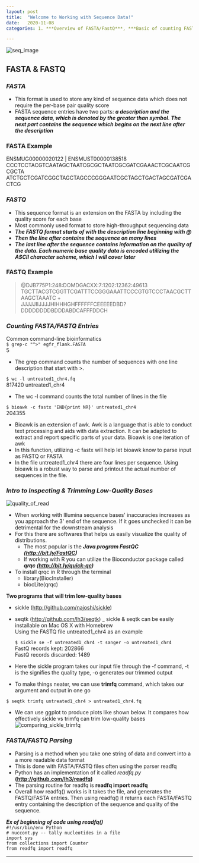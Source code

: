 ```yaml
---
layout: post
title:  "Welcome to Working with Sequence Data!"
date:   2020-11-08
categories: 1. ***Overview of FASTA/FastQ***, ***Basic of counting FASTA/FASTQ entries***, ***Trimming low-quality bases***, ***Overview of Parsing FASTA/FASTQ files***

---
```

![seq_image](https://i.ytimg.com/vi/fCd6B5HRaZ8/maxresdefault.jpg)

## **FASTA & FASTQ**

### *FASTA*
- This format is used to store any kind of sequence data which  does not require the per-base pair quality score  
- FASTA sequence entries have two parts: ***a description and the sequence data, which is denoted by the greater than symbol***. ***The next part contains the sequence which begins on the next line after the description***
### FASTA Example
ENSMUG00000020122 | ENSMUST00000138518  
CCCTCCTACGTCAATAGCTAATCGCGCTAATCGCGATCGAAACTCGCAATCGCGCTA ATCTGCTCGATCGGCTAGCTAGCCCGGGAATCGCTAGCTGACTAGCGATCGACTCG   

### *FASTQ*  
- This sequence format is an extension on the FASTA by including the quality score for each base
- Most commonly used format to store high-throughput sequencing data
- ***The FASTQ format starts of with the description line beginning with @***
- ***Then the line after contains the sequence on many lines***
- ***The last line after the sequence contains information on the quality of the data. Each numeric base quality data is encoded utilizing the ASCII character scheme, which I will cover later***
### FASTQ Example
> @DJB775P1:248:DOMDGACXX:7:1202:12362:49613
TGCTTACGTCGGTTCGATTTCCGGGAAATTCCCGTGTCCCTAACGCTTAAGCTAAATC  +  
JJJJJIIJJJJHIHHHGHFFFFFFCEEEEEDBD?DDDDDDDDBDDDABDCAFFFDDCH

### *Counting FASTA/FASTQ Entries*
Common command-line bioinformatics  
`$ grep-c "^>" egfr_flank.FASTA`  
5  
- The grep command counts the number of sequences with one line description that start with >.  

`$ wc -l untreated1_chr4.fq`  
817420 untreated1_chr4
- The wc -l command counts the total number of lines in the file

`$ bioawk -c fastx 'END{print NR}' untreated1_chr4`  
204355  
-  Bioawk is an extension of awk. Awk is a language that is able to conduct text processing and aids with data extraction. It can be adapted to extract and report specific parts of your data. Bioawk is one iteration of awk  
- In this function, utilizing -c fastx will help let bioawk know to parse input as FASTQ or FASTA 
- In the file untreated1_chr4 there are four lines per sequence. Using bioawk is a robust way to parse and printout the actual number of sequences in the file.

### *Intro to Inspecting & Trimming Low-Quality Bases*
![quality_of_read](https://lh5.googleusercontent.com/_KAKU58ax51Y/TZQtBGsweyI/AAAAAAAAADA/MVEx7AStm_o/s800/per%20base%20sequence%20quality.png)
- When working with Illumina sequence bases' inaccuracies increases as you approach the 3' end of the sequence. If it goes unchecked it can be detrimental for the downstream analysis
- For this there are softwares that helps us easily visualize the quality of distributions.  
   - The most popular is the ***Java program FastQC (http://bit.ly/FastQC)***
   - If working with R you can utilize the Bioconductor package called ***qrqc (http://bit.ly/quick-qc)***  
- To install qrqc in R through the terminal
  - library(BiocInstaller)
  - biocLite(qrqc)  

**Two programs that will trim low-quality bases**
- sickle (http://github.com/najoshi/sickle)
- seqtk (http://github.com/lh3/seqtk)
_ sickle & seqtk can be easily installable on Mac OS X with Homebrew  
Using the FASTQ file untreated1_chr4 as an example  

  `$ sickle se -f untreated1_chr4 -t sanger -o untreated1_chr4`  
  FastQ records kept: 202866  
  FastQ records discarded: 1489  

- Here the sickle program takes our input file through the -f command, -t is the signifies the quality type, -o generates our trimmed output  

- To make things neater, we can use **trimfq** command, which takes our argument and output in one go  

`$ seqtk trimfq untreated1_chr4 > untreated1_chr4.fq`  
- We can use ggplot to produce plots like shown below. It compares how effectively sickle vs trimfq can trim low-quality bases  
![comparing_sickle_trimfq](https://apprize.best/data/bioinformatics/bioinformatics.files/image084.jpg)  

### *FASTA/FASTQ Parsing*  
- Parsing is a method when you take one string of data and convert into a a more readable data format  
- This is done with FASTA/FASTQ files often using the parser readfq  
- Python has an implementation of it called *readfq.py* **(http://github.com/lh3/readfq)**  
- The parsing routine for readfq is **readfq import readfq**  
- Overall how readfq() works is it takes the file, and generates the FASTQ/FASTA entries. Then using readfq() it returns each FASTA/FASTQ entry containing the description of the sequence and quality of the sequence.  

***Ex of beginning of code using readfq()***  
`#!/usr/bin/env Python`  
`# nuccont.py -- tally nucleotides in a file`  
`import sys`  
`from collections import Counter`  
`from readfq import readfq`  

---
